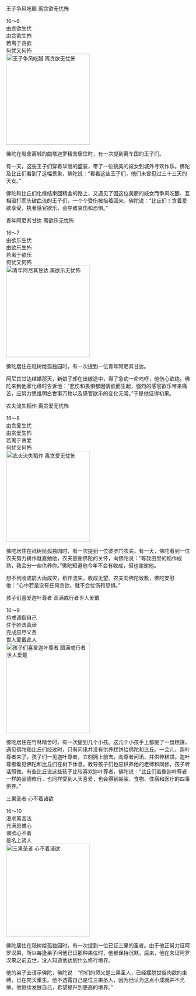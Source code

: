 王子争风吃醋 离贪欲无忧怖


<div class="e2">
<div>
16～6<br>
 由贪欲生忧<br>
 由贪欲生怖<br>
 若离于贪欲<br>
 何忧又何怖
</div>
<img src="images/fjj-65-1.jpg" width="230" height="248" alt="王子争风吃醋 离贪欲无忧怖"/>
</div>

佛陀在毗舍离城的曲塔迦罗精舍居住时，有一次提到离车国的王子们。

有一天，这些王子们穿着华丽的盛装，带了一位貌美的妓女到城外寻欢作乐。佛陀及比丘们看到了这幅景象，佛陀说：“看看这些王子们，他们未曾见过三十三天的天女。”

佛陀和比丘们化缘结束回精舍的路上，又遇见了因这位美丽的妓女而争风吃醋、互相殴打而头破血流的王子们，一个个受伤被抬着回来。佛陀说：“比丘们！贪着爱欲享受，执著感官欲乐，会导致哀伤和恐惧。”

青年阿尼其甘达 离欲乐无忧怖


<div class="e2">
<div>
16～7<br>
 由欲乐生忧<br>
 由欲乐生怖<br>
 若离于欲乐<br>
 何忧又何怖
</div>
<img src="images/fjj-65-2.jpg" width="230" height="250" alt="青年阿尼其甘达 离欲乐无忧怖"/>
</div>

佛陀居住在祇树给孤独园时，有一次提到一位青年阿尼其甘达。

阿尼其甘达结婚那天，新娘子却在出嫁途中，得了急病一命呜呼，他伤心欲绝。佛陀来到他家化缘时告诉他：“悲伤和畏惧都因情欲而生起，强烈的感官欲乐带来痛苦，应努力思维明白世事万物以及感官欲乐的变化无常。”于是他证得初果。

农夫流失稻作 离贪爱无忧怖


<div class="e2">
<div>
16～8<br>
 由贪爱生忧<br>
 由贪爱生怖<br>
 若离于贪爱<br>
 何忧又何怖
</div>
<img src="images/fjj-65-3.jpg" width="230" height="248" alt="农夫流失稻作 离贪爱无忧怖"/>
</div>

佛陀居住在祇树给孤独园时，有一次提到一位婆罗门农夫。有一天，佛陀看到一位农夫努力耕作就嘉勉他，农夫感谢佛陀的关怀，向佛陀说：“等我田里的稻作成熟，我会分一些供养你。”佛陀知道他今年不会有收成，但也谢谢他。

想不到收成前大雨成灾，稻作流失，收成无望。农夫向佛陀致歉，佛陀安慰他：“心中若是没有任何贪欲，就不会忧伤和恐惧。”

孩子们喜爱迦叶尊者 圆满戒行者世人爱戴


<div class="e2">
<div>
16～9<br>
 持戒调御自己<br>
 住于妙法真谛<br>
 完成应尽义务<br>
 世人爱戴此人
</div>
<img src="images/fjj-65-4.jpg" width="230" height="246" alt="孩子们喜爱迦叶尊者 圆满戒行者世人爱戴"/>
</div>

佛陀居住在竹林精舍时，有一次提到几个小孩。这几个小孩手上都提了一盘糕饼，遇见佛陀和比丘们经过时，只有问讯并没有供养糕饼给佛陀和比丘。一会儿，迦叶尊者来了，孩子们一见迦叶尊者，立刻拥上前去，向尊者问讯，并供养糕饼。迦叶尊者看见佛陀和比丘们在树下休息，教导孩子们也应供养他的老师和同修，孩子听话照做。有些比丘说这些孩子比较喜欢迦叶尊者，佛陀说：“比丘们若像迦叶尊者一样的品德修行，也同样受到人天喜爱，也会得到袈裟、食物、住宿和医疗的四事供养。”

三果圣者 心不着诸欲


<div class="e2">
<div>
16～10<br>
 渴求离言法<br>
 充满思惟心<br>
 诸欲心不着<br>
 是名上流人
</div>
<img src="images/fjj-65-5.jpg" width="230" height="253" alt="三果圣者 心不着诸欲"/>
</div>

佛陀居住在祇树给孤独园时，有一次提到一位已证三果的圣者。由于他正努力证阿罗汉果，所以每逢弟子问他已证那种果位时，他都保持沉默。后来，他在未证阿罗汉果之前去世，没人知道他达到什么修行境界。

他的弟子去请示佛陀，佛陀说：“你们的师父是三果圣人，已经摆脱世俗肉欲的束缚，已在梵天重生。他不透露自己是位三果圣人，因为他认为这点小成就并不光荣。他继续发展自己，希望提升到更高的境界。”

